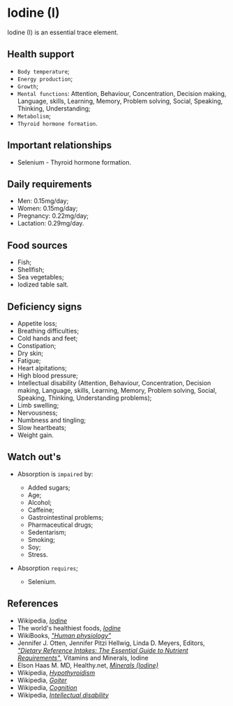 # Iodine (I)
Iodine (I) is an essential trace element.

## Health support
- `Body temperature`;
- `Energy production`;
- `Growth`;
- `Mental functions`: Attention, Behaviour, Concentration, Decision making, Language, skills, Learning, Memory, Problem solving, Social, Speaking, Thinking, Understanding;
- `Metabolism`;
- `Thyroid hormone formation`.

## Important relationships
- Selenium - Thyroid hormone formation.

## Daily requirements
- Men: 0.15mg/day;
- Women: 0.15mg/day;
- Pregnancy: 0.22mg/day;
- Lactation: 0.29mg/day.

## Food sources
- Fish;
- Shellfish;
- Sea vegetables;
- Iodized table salt.

## Deficiency signs
- Appetite loss;
- Breathing difficulties;
- Cold hands and feet;
- Constipation;
- Dry skin;
- Fatigue;
- Heart alpitations;
- High blood pressure;
- Intellectual disability (Attention, Behaviour, Concentration, Decision making, Language, skills, Learning, Memory, Problem solving, Social, Speaking, Thinking, Understanding problems);
- Limb swelling;
- Nervousness;
- Numbness and tingling;
- Slow heartbeats;
- Weight gain.

## Watch out's
- Absorption is `impaired` by:
    - Added sugars;
    - Age;
    - Alcohol;
    - Caffeine;
    - Gastrointestinal problems;
    - Pharmaceutical drugs;
    - Sedentarism;
    - Smoking;
    - Soy;
    - Stress.

- Absorption `requires`;
    - Selenium.

## References
- Wikipedia, [_Iodine_](https://en.wikipedia.org/wiki/Iodine)
- The world's healthiest foods, [_Iodine_](http://www.whfoods.com/genpage.php?tname=nutrient&dbid=69)
- WikiBooks, [_"Human physiology"_](https://en.wikibooks.org/wiki/Human_Physiology/Nutrition#Minerals)
- Jennifer J. Otten, Jennifer Pitzi Hellwig, Linda D. Meyers, Editors, [_"Dietary Reference Intakes: The Essential Guide to Nutrient Requirements"_](https://www.amazon.com/Dietary-Reference-Intakes-Essential-Requirements/dp/0309157420), Vitamins and Minerals, Iodine
- Elson Haas M. MD, Healthy.net, [_Minerals (Iodine)_](http://www.healthy.net/Health/Article/Iodine/2074/1)
- Wikipedia, [_Hypothyroidism_](https://en.wikipedia.org/wiki/Hypothyroidism#Signs_and_symptoms)
- Wikipedia, [_Goiter_](https://en.wikipedia.org/wiki/Goitre#Signs_and_symptoms)
- Wikipedia, [_Cognition_](https://en.wikipedia.org/wiki/Cognition)
- Wikipedia, [_Intellectual disability_](https://en.wikipedia.org/wiki/Intellectual_disability#Signs_and_symptoms)